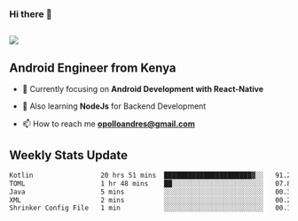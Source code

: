 ### Hi there 👋
<h2 align="left"><img src="https://readme-typing-svg.herokuapp.com?color=000000&lines=I'm+Andrew+Opollo😊;Welcome+to+my+Github😜"> </h2>

## Android Engineer from Kenya


- 🌱 Currently focusing on **Android Development with React-Native**

- 🔭 Also learning **NodeJs** for Backend Development

- 📫 How to reach me **opolloandres@gmail.com**


## Weekly Stats Update
<!--START_SECTION:waka-->

```txt
Kotlin                 20 hrs 51 mins  ██████████████████████▓░░   91.29 %
TOML                   1 hr 48 mins    ██░░░░░░░░░░░░░░░░░░░░░░░   07.88 %
Java                   5 mins          ░░░░░░░░░░░░░░░░░░░░░░░░░   00.37 %
XML                    2 mins          ░░░░░░░░░░░░░░░░░░░░░░░░░   00.21 %
Shrinker Config File   1 min           ░░░░░░░░░░░░░░░░░░░░░░░░░   00.13 %
```

<!--END_SECTION:waka-->



